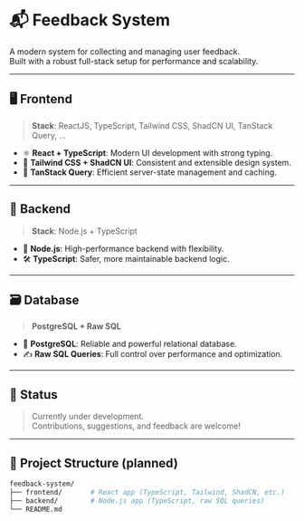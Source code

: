 # 📬 Feedback System

A modern system for collecting and managing user feedback.  
Built with a robust full-stack setup for performance and scalability.

---

## 🖥️ Frontend

> **Stack**: ReactJS, TypeScript, Tailwind CSS, ShadCN UI, TanStack Query, ...

-   ⚛️ **React + TypeScript**: Modern UI development with strong typing.
-   🎨 **Tailwind CSS + ShadCN UI**: Consistent and extensible design system.
-   🔁 **TanStack Query**: Efficient server-state management and caching.

---

## 🧠 Backend

> **Stack**: Node.js + TypeScript

-   🚀 **Node.js**: High-performance backend with flexibility.
-   🛠️ **TypeScript**: Safer, more maintainable backend logic.

---

## 🗃️ Database

> **PostgreSQL + Raw SQL**

-   🐘 **PostgreSQL**: Reliable and powerful relational database.
-   ✍️ **Raw SQL Queries**: Full control over performance and optimization.

---

## 🚧 Status

> Currently under development.  
> Contributions, suggestions, and feedback are welcome!

---

## 📁 Project Structure (planned)

```bash
feedback-system/
├── frontend/       # React app (TypeScript, Tailwind, ShadCN, etc.)
├── backend/        # Node.js app (TypeScript, raw SQL queries)
└── README.md
```
